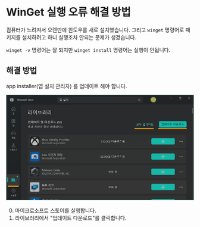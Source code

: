 # WinGet 실행 오류 해결 방법

컴퓨터가 느려져서 오랜만에 윈도우를 새로 설치했습니다.
그리고 `winget` 명령어로 패키지를 설치하려고 하니 실행조차 안되는 문제가 생겼습니다.

`winget -v` 명령어는 잘 되지만 `winget install` 명령어는 실행이 안됩니다.

## 해결 방법

app installer(앱 설치 관리자) 를 업데이트 해야 합니다.

![앱 스토어에서 모든 앱 업데이트 다운로드 중](/static/resources/update-winget-20240918110056451.png)

0. 마이크로소프트 스토어를 실행합니다.
1. 라이브러리에서 "업데이트 다운로드"를 클릭합니다.
